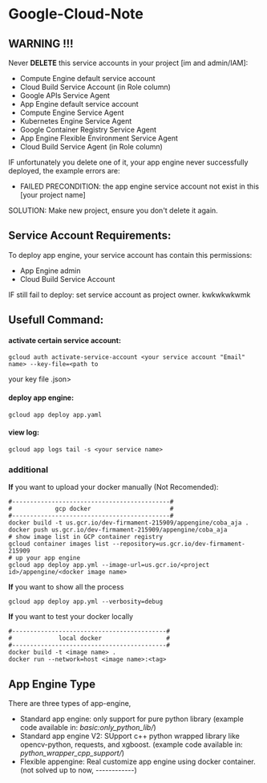 # Google-Cloud-Note

## WARNING !!!
Never **DELETE** this service accounts in your project [im and admin/IAM]:
- Compute Engine default service account
- Cloud Build Service Account (in Role column)
- Google APIs Service Agent
- App Engine default service account
- Compute Engine Service Agent 
- Kubernetes Engine Service Agent
- Google Container Registry Service Agent 
- App Engine Flexible Environment Service Agent 
- Cloud Build Service Agent (in Role column)

IF unfortunately you delete one of it, your app engine never successfully deployed, the example errors are:
- FAILED PRECONDITION: the app engine service account not exist in this [your project name]

SOLUTION: Make new project, ensure you don't delete it again.

## Service Account Requirements:
To deploy app engine, your service account has contain this permissions:
- App Engine admin
- Cloud Build Service Account

IF still fail to deploy: set service account as project owner. kwkwkwkwmk

## Usefull Command:
#### activate certain service account:
```
gcloud auth activate-service-account <your service account "Email" name> --key-file=<path to 
```
your key file .json>
#### deploy app engine:
```
gcloud app deploy app.yaml
```
#### view log:
```
gcloud app logs tail -s <your service name>
```
### additional
**If** you want to upload your docker manually (Not Recomended):
```
#--------------------------------------------#
#            gcp docker                      #
#--------------------------------------------#
docker build -t us.gcr.io/dev-firmament-215909/appengine/coba_aja .
docker push us.gcr.io/dev-firmament-215909/appengine/coba_aja
# show image list in GCP container registry
gcloud container images list --repository=us.gcr.io/dev-firmament-215909
# up your app engine
gcloud app deploy app.yml --image-url=us.gcr.io/<project id>/appengine/<docker image name>
```
**If** you want to show all the process
```
gcloud app deploy app.yml --verbosity=debug
```
**If** you want to test your docker locally
```
#-------------------------------------------#
#             local docker                  #  
#-------------------------------------------#             
docker build -t <image name> .
docker run --network=host <image name>:<tag>
```

## App Engine Type
There are three types of app-engine,
- Standard app engine: only support for pure python library (example code available in: *basic:only_python_lib/*)
- Standard app engine V2: SUpport c++ python wrapped library like opencv-python, requests, and xgboost. (example code available in: *python_wrapper_cpp_support/*)
- Flexible appengine: Real customize app engine using docker container. (not solved up to now, ------------)






